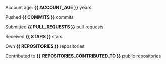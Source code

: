 Account age: **{{ ACCOUNT_AGE }}** years

Pushed **{{ COMMITS }}** commits

Submitted **{{ PULL_REQUESTS }}** pull requests

Received **{{ STARS }}** stars

Own **{{ REPOSITORIES }}** repositories

Contributed to **{{ REPOSITORIES_CONTRIBUTED_TO }}** public repositories
